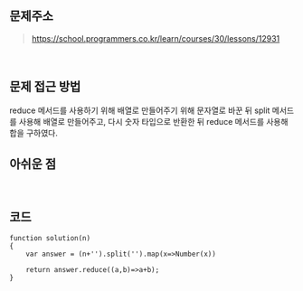 ## 문제주소

> https://school.programmers.co.kr/learn/courses/30/lessons/12931

</br>

## 문제 접근 방법

reduce 메서드를 사용하기 위해 배열로 만들어주기 위해 문자열로 바꾼 뒤 split 메서드를 사용해 배열로 만들어주고, 다시 숫자 타입으로 반환한 뒤 reduce 메서드를 사용해 합을 구하였다.
</br>

## 아쉬운 점

</br>

## 코드

```
function solution(n)
{
    var answer = (n+'').split('').map(x=>Number(x))

    return answer.reduce((a,b)=>a+b);
}
```
